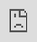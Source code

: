 ```yaml
---
layout: default
title: FAQs
parent: CSVP
nav_order: 2
---
```

# Frequently Asked Questions
Please checkout these FAQs before posting your question to the discord

## What is CSVP?
CSVP is an Immersive, Vanilla Focused modlist built upon the visuals in "Next Generation Visual Overhaul". It is intended as a packaged experience you can play immediately after download, but is sparing enough in sweeping overhauls to allow customization.

Skyrim Anniversary Edition with the full $20 upgrade is required. CSVP runs on version 1.6.1170.

## How is it different from NGVO?
NGVO is a high-end 'visual baseline' meaning it focuses on graphics and was designed to be built upon. CSVP adds hundreds of gameplay mods to enrich the experience and bring my vision for Skyrim to fruition. The list has Survival turned ON by Default and Fast Travel disabled (but still possible through an item), it is set on a scaled Master Difficulty with my custom settings for Experience gain and Level Curve. These settings are configurable with know-how but options are not neatly presented to you as this list focuses on my singular vision. The list works with the Vanilla Cart Opening but it is optional, should you choose to skip the intro you will start at the end of the Helgen cave, and a chest with starter items will be outside under a tree to your right. I have added no custom followers, no new lands, and no sweeping changes to systems like Combat and World Scaling (AKA No Requiem, no MCO, etc). I opted to enhance what was present already instead!

The list is built on AE Edition but I cut out or modified a lot of the content that AE includes, either for Lore reasons or personal taste. Disabled AE Content Includes:
- Sunder & Wraithguard
- Umbra
- Staff of Sheogorath
- Divine Crusader
- Arms of Chaos
- Bow of Shadows
- Plague of the Dead
- Dawnfang & Duskfang
- Saturalia
- Shadowfoot Sanctum
- Bloodchill Manor
- Hendraheim
- Civil War Champions (You just get the Armor in the Civil War Questline now)

### How can I download it?

CSVP comes in two versions: Main and Performance

To download CSVP, select a version from the 'Main Files' section of my Nexus Downloads tab. That is the Wabbajack File and the only thing you personally need to download from the Nexus Page. From there you want to open Wabbajack and do the following:

Go to 'Browse Lists', select 'Install from Disk' in the top right,
Select the CSVP Wabbajack file you downloaded from Nexus,
Set the installation folder to be somewhere like C:\CSVP. Do not install it to your desktop, downloads folder, or program files folders,
The download location does not have to be an SSD but it makes the install faster. The Download and Installation locations also do not have to be the same if you have storage concerns,
See the ReadMe for Pre Installation Steps and further instruction,

The two versions are completely identical gameplay and backend systems-wise. The difference is strictly visual and performance focused; CSVP Main can use up to 10.5GB of VRAM in the most taxing areas, Performance uses downscaling and a different combo of flora mods to limit that to 7.5. As of Update 2.1 Performance is also on ENB, and FrameGen is an included Optional for BOTH versions of CSVP and still OFF by default so users can experiment for themselves post install! 

## How do I enable Gamepad?

Switching to the controller config is 3 easy steps (See the video). Bind Dual Wield Block to L1 in Valhalla's MCM and activate the 'Controller Config (ON)' profile in the MCM Recorder Menu, then Open & Close moreHUD's MCM, that's it! To switch back from controller you will bind Dual Wield Block back to V, and activate the 'Controller Config (OFF)' profile.

<div class="youtube-container">
  <iframe style="position: absolute; top: 0; left: 0; width: 100%; height: 100%;" 
    src="https://www.youtube.com/embed/VxIci4aqVpg" 
    title="YouTube video player" 
    frameborder="0" 
    allow="accelerometer; autoplay; clipboard-write; encrypted-media; gyroscope; picture-in-picture; web-share" 
    referrerpolicy="strict-origin-when-cross-origin" 
    allowfullscreen>
  </iframe>
</div>

See the bind maps below. Hotkeys 1-6 need to be set by the Keyboard as they are mapped but not able to be designated by the Gamepad itself.

Reminder that with STB Hotkey Quick Cast you can swap between Powers and Shouts on the fly without going into menus by binding them to a hotkey!
![Image]({{ site.baseurl }}/assets/csvp/controllermapcurrent.png)

## What are the hotkeys in this list?

- **ENB:** SHIFT+ENTER
- **Community Shaders:** END
- **KreatE:** HOME
- **Open Animation Replacer:** SHIFT+O
- **Immersive Equipment Displays:** BACKSPACE
- **Improved Camera SE:** SHIFT+HOME
- **SmoothCam Toggle:** UP ARROW
- **Switch Shoulders (*SmoothCam*):** M4 (Mouse Side Button)
- **Third Person Zoom In/Out:** M5 (Mouse Side Button)
- **Simplest Horses:** H
- **iHUD/moreHUD:** X
- **Toggle HUD:** N
- **Dual Wield Blocking:** V
- **AutoHorse:** B
- **Teleport Followers to You:** G
- **Photo Mode:** \
- **Object Manipulation Overhaul:** '
- **Hotkey Reminder:** F11 
